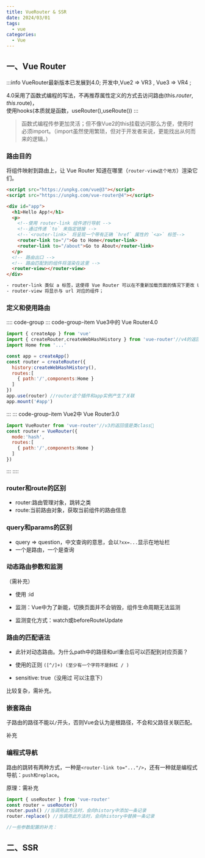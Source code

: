 ```yaml
---
title: VueRouter & SSR
date: 2024/03/01
tags:
  - vue
categories:
  - Vue
---
```


## 一、Vue Router

:::info
VueRouter最新版本已发展到4.0; 开发中,Vue2 => VR3 , Vue3 => VR4 ;

4.0采用了函数式编程的写法，不再推荐属性定义的方式去访问路由(this.$router,this.$route)，<br/>
使用hooks(本质就是函数，useRouter(),useRoute())
:::

> 函数式编程传参更加灵活；但不像Vue2的this挂载访问那么方便，使用时必须import。（import虽然使用繁琐，但对于开发者来说，更能找出从何而来的逻辑。）

### 路由目的

将组件映射到路由上，让 Vue Router 知道在哪里（`router-view这个地方`）渲染它们。

```html
<script src="https://unpkg.com/vue@3"></script>
<script src="https://unpkg.com/vue-router@4"></script>

<div id="app">
  <h1>Hello App!</h1>
  <p>
    <!--使用 router-link 组件进行导航 -->
    <!--通过传递 `to` 来指定链接 -->
    <!--`<router-link>` 将呈现一个带有正确 `href` 属性的 `<a>` 标签-->
    <router-link to="/">Go to Home</router-link>
    <router-link to="/about">Go to About</router-link>
  </p>
  <!-- 路由出口 -->
  <!-- 路由匹配到的组件将渲染在这里 -->
  <router-view></router-view>
</div>

- router-link 类似 a 标签，这使得 Vue Router 可以在不重新加载页面的情况下更改 URL，处理 URL 的生成以及编码；
- router-view 将显示与 url 对应的组件；
```

### 定义和使用路由

:::: code-group
::: code-group-item Vue3中的 Vue Router4.0

```js
import { createApp } from 'vue'
import { createRouter,createWebHashHistory } from 'vue-router'//v4的返回值是函数创建的对象🤎
import Home from '...'

const app = createApp()
const router = createRouter({
  history:createWebHashHistory(),
  routes:[
    { path:'/',components:Home }
  ]
})
app.use(router) //router这个插件和app实例产生了关联
app.mount('#app')
```

:::
::: code-group-item Vue2中 Vue Router3.0

```js
import VueRouter from 'vue-router'//v3的返回值是类class🤎
const router = VueRouter({
  mode:'hash',
  routes:[
    { path:'/',components:Home }
  ]
})
```

:::
::::

### router和route的区别

- router:路由管理对象，跳转之类
- route:当前路由对象，获取当前组件的路由信息

### query和params的区别

- query => question，中文查询的意思，会以`?xx=...`显示在地址栏
- 一个是路由，一个是查询

### 动态路由参数和监测
（需补充）
- 使用 :id

- 监测：Vue中为了新能，切换页面并不会销毁，组件生命周期无法监测

- 监测变化方式：watch或beforeRouteUpdate

### 路由的匹配语法

- 此针对动态路由。为什么path中的路径和url重合后可以匹配到对应页面？

- 使用的正则 `([^/]+) (至少有一个字符不是斜杠 / )`

- sensitive: true（没用过 可以注意下）

比较复杂，需补充。

### 嵌套路由

子路由的路径不能以`/`开头，否则Vue会认为是根路径，不会和父路径关联匹配。

补充

### 编程式导航

路由的跳转有两种方式，一种是`<router-link to="..."/>`，还有一种就是编程式导航：`push和replace`。

原理：需补充

```js
import { useRouter } from 'vue-router'
const router = useRouter()
router.push() //当调用此方法时，会向history中添加一条记录
router.replace() //当调用此方法时，会向history中替换一条记录

//一些参数配置的补充：

```

## 二、SSR

